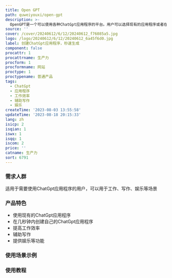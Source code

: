 ```yaml
---
title: Open GPT
path: quweiyouxi/open-gpt
description: >-
  OpenGPT是一个可以使用各种ChatGpt应用程序的平台。用户可以选择现有的应用程序或者在几秒钟内创建自己的应用程序。OpenGPT提供的应用程序可以帮助用户提高工作效率、辅助写作、提供娱乐等功能。定价根据使用情况而定，具体请参考官方网站。
source: ''
cover: /cover/20240612/6/12/20240612_f76085a5.jpg
logo: /logo/20240612/6/12/20240612_6a45f6d0.jpg
label: 创建ChatGpt应用程序，秒速生成
component: false
procattr: 1
procattrname: 生产力
procform: 1
procformname: 网站
proctype: 1
proctypename: 普通产品
tags:
  - ChatGpt
  - 应用程序
  - 工作效率
  - 辅助写作
  - 娱乐
createTime: '2023-08-03 13:55:58'
updateTime: '2023-08-18 20:15:33'
lang: zh
isicp: 2
isqian: 1
iswx: 1
isqq: 1
iscom: 2
price: ''
catname: 生产力
sort: 6791
---
```




### 需求人群
适用于需要使用ChatGpt应用程序的用户，可以用于工作、写作、娱乐等场景

### 产品特色
- 使用现有的ChatGpt应用程序
- 在几秒钟内创建自己的ChatGpt应用程序
- 提高工作效率
- 辅助写作
- 提供娱乐等功能

### 使用场景示例


### 使用教程


  
